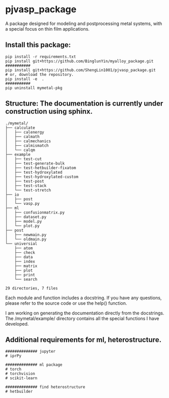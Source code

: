 # pjvasp_package

A package designed for modeling and postprocessing metal systems, with a special focus on thin film applications.

## Install this package:

```shell
pip install -r requirements.txt
pip install git+https://github.com/BinglunYin/myalloy_package.git
###########
pip install git+https://github.com/ShengLin1001/pjvasp_package.git
# or, download the repository.
pip install -e  .
###########
pip uninstall mymetal-pkg
```

## Structure: The documentation is currently under construction using sphinx.

```shell
./mymetal/
├── calculate
│   ├── calenergy
│   ├── calmath
│   ├── calmechanics
│   ├── calmismatch
│   └── calqm
├── example
│   ├── test-cut
│   ├── test-generate-bulk
│   ├── test-hetbuilder-fixatom
│   ├── test-hydroxylated
│   ├── test-hydroxylated-custom
│   ├── test-post
│   ├── test-stack
│   └── test-stretch
├── io
│   ├── post
│   └── vasp.py
├── ml
│   ├── confusionmatrix.py
│   ├── dataset.py
│   ├── model.py
│   └── plot.py
├── post
│   ├── newmain.py
│   └── oldmain.py
└── universial
    ├── atom
    ├── check
    ├── data
    ├── index
    ├── matrix
    ├── plot
    ├── print
    └── search

29 directories, 7 files
```

Each module and function includes a docstring. If you have any questions, please refer to the source code or use the help() function.

I am working on generating the documentation directly from the docstrings. The /mymetal/example/ directory contains all the special functions I have developed.

## Additional requirements for ml, heterostructure.

```shell
############## jupyter
# iprPy

############## ml package
# torch
# torchvision
# scikit-learn

############## find heterostructure
# hetbuilder
```

